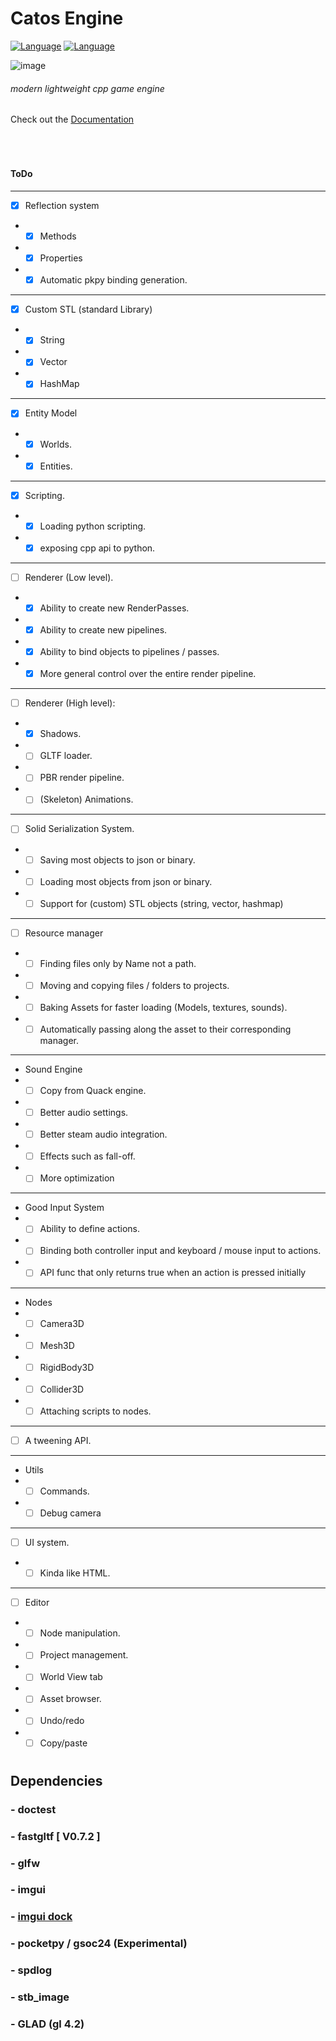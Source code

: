 # Catos Engine
[![Language](https://img.shields.io/badge/Native_language-C++-blue.svg)](https://isocpp.org/)
[![Language](https://img.shields.io/badge/Scripting_Language-Python-yellow.svg)](https://www.python.org/)

![image](https://github.com/user-attachments/assets/bac6a8e8-cb13-4629-87ea-2bb2ab6255e8)


###### modern lightweight cpp game engine

Check out the [Documentation](https://thatalloguy.github.io/catos/html/index.html)

️
#
#
#### ToDo

---
- [x] Reflection system
- - [x] Methods
- - [x] Properties
- - [x] Automatic pkpy binding generation.
---
- [x] Custom STL (standard Library)
- - [x] String
- - [x] Vector
- - [x] HashMap
---
- [x] Entity Model
- - [x] Worlds.
- - [x] Entities.
---
- [x] Scripting.
- - [x] Loading python scripting.
- - [x] exposing cpp api to python.
---
- [ ] Renderer (Low level).
- - [x] Ability to create new RenderPasses.
- - [x] Ability to create new pipelines.
- - [x] Ability to bind objects to pipelines / passes.
- - [x] More general control over the entire render pipeline.
---
- [ ] Renderer (High level):
- - [x] Shadows.
- - [ ] GLTF loader.
- - [ ] PBR render pipeline.
- - [ ] (Skeleton) Animations.
---
- [ ] Solid Serialization System.
- - [ ] Saving most objects to json or binary.
- - [ ] Loading most objects from json or binary.
- - [ ] Support for (custom) STL objects (string, vector, hashmap)
---
- [ ] Resource manager
- - [ ] Finding files only by Name not a path.
- - [ ] Moving and copying files / folders to projects.
- - [ ] Baking Assets for faster loading (Models, textures, sounds).
- - [ ] Automatically passing along the asset to their corresponding manager.
---
- Sound Engine
- - [ ] Copy from Quack engine.
- - [ ] Better audio settings.
- - [ ] Better steam audio integration.
- - [ ] Effects such as fall-off.
- - [ ] More optimization
---
- Good Input System
- - [ ] Ability to define actions.
- - [ ] Binding both controller input and keyboard / mouse input to actions.
- - [ ] API func that only returns true when an action is pressed initially 
---
- Nodes
- - [ ] Camera3D
- - [ ] Mesh3D
- - [ ] RigidBody3D
- - [ ] Collider3D
- - [ ] Attaching scripts to nodes.
---
- [ ] A tweening API.
---
- Utils
- - [ ] Commands.
- - [ ] Debug camera
--- 
- [ ] UI system.
- - [ ] Kinda like HTML.
---
- [ ] Editor 
- - [ ] Node manipulation.
- - [ ] Project management.
- - [ ] World View tab
- - [ ] Asset browser.
- - [ ] Undo/redo
- - [ ] Copy/paste
#


## Dependencies
###  - doctest
###  - fastgltf [ V0.7.2 ]
###  - glfw
###  - imgui
###  - [imgui dock](https://github.com/BentleyBlanks/imguiDock)
###  - pocketpy / gsoc24 (Experimental)
###  - spdlog
###  - stb_image
###  - GLAD (gl 4.2)
